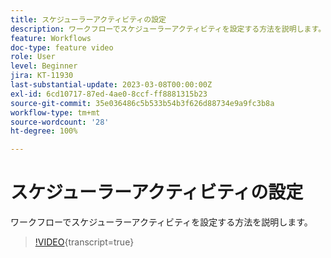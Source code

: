 ```yaml
---
title: スケジューラーアクティビティの設定
description: ワークフローでスケジューラーアクティビティを設定する方法を説明します。
feature: Workflows
doc-type: feature video
role: User
level: Beginner
jira: KT-11930
last-substantial-update: 2023-03-08T00:00:00Z
exl-id: 6cd10717-87ed-4ae0-8ccf-ff8881315b23
source-git-commit: 35e036486c5b533b54b3f626d88734e9a9fc3b8a
workflow-type: tm+mt
source-wordcount: '28'
ht-degree: 100%

---
```


# スケジューラーアクティビティの設定

ワークフローでスケジューラーアクティビティを設定する方法を説明します。

>[!VIDEO](https://video.tv.adobe.com/v/3416037?quality=12&learn=on){transcript=true}
